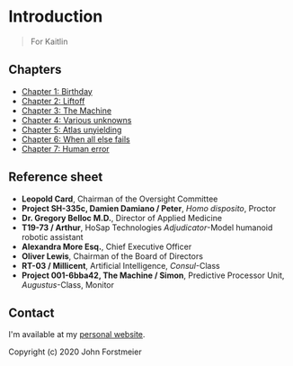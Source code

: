 # Introduction

> For Kaitlin

## Chapters

* [Chapter 1: Birthday](chapter-1-birthday.md)
* [Chapter 2: Liftoff](chapter-2-liftoff.md)
* [Chapter 3: The Machine](chapter-3-the-machine.md)
* [Chapter 4: Various unknowns](chapter-4-various-unknowns.md)
* [Chapter 5: Atlas unyielding](chapter-5-atlas-unyielding.md)
* [Chapter 6: When all else fails](chapter-6-when-all-else-fails.md)
* [Chapter 7: Human error](chapter-7-human-error.md)

## Reference sheet

* **Leopold Card**, Chairman of the Oversight Committee
* **Project SH-335c, Damien Damiano / Peter**, _Homo disposito_, Proctor
* **Dr. Gregory Belloc M.D.**, Director of Applied Medicine
* **T19-73 / Arthur**, HoSap Technologies _Adjudicator_-Model humanoid robotic assistant
* **Alexandra More Esq.**, Chief Executive Officer
* **Oliver Lewis**, Chairman of the Board of Directors
* **RT-03 / Millicent**, Artificial Intelligence, _Consul_-Class
* **Project 001-6bba42, The Machine / Simon**, Predictive Processor Unit, _Augustus_-Class, Monitor

## Contact

I'm available at my [personal website](https://forstmeier.github.io/).

Copyright \(c\) 2020 John Forstmeier

